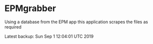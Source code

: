 # EPMgrabber
Using a database from the EPM app this application scrapes the files as required


Latest backup: Sun Sep 1 12:04:01 UTC 2019
